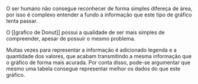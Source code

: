 

O ser humano não consegue reconhecer de forma simples difereça de área, por isso é complexo entender a fundo a informação que este tipo de gráfico tenta passar. 

O [[grafico de Donut]] possui a qualidade de ser mais simples de compreender, apesar de possuir o mesmo problema.

Muitas vezes para representar a informação é adicionado legenda e a quantidade dos valores, que acabam transmitindo a mesma informação que o gráfico de forma mais acurada. Por conta disso, pode-se argumentar que mesmo uma tabela consegue representar melhor os dados do que este gráfico.